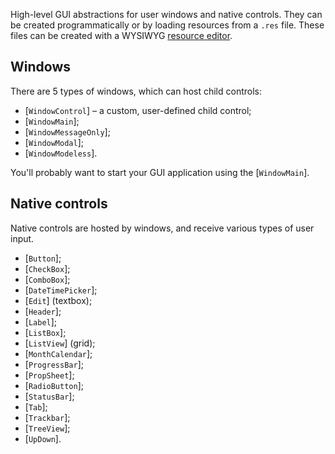 High-level GUI abstractions for user windows and native controls. They can be created programmatically or by loading resources from a `.res` file. These files can be created with a WYSIWYG [resource editor](https://en.wikipedia.org/wiki/Resource_(Windows)#Resource_software).

## Windows

There are 5 types of windows, which can host child controls:

* [`WindowControl`] – a custom, user-defined child control;
* [`WindowMain`];
* [`WindowMessageOnly`];
* [`WindowModal`];
* [`WindowModeless`].

You'll probably want to start your GUI application using the [`WindowMain`].

## Native controls

Native controls are hosted by windows, and receive various types of user input.

* [`Button`];
* [`CheckBox`];
* [`ComboBox`];
* [`DateTimePicker`];
* [`Edit`] (textbox);
* [`Header`];
* [`Label`];
* [`ListBox`];
* [`ListView`] (grid);
* [`MonthCalendar`];
* [`ProgressBar`];
* [`PropSheet`];
* [`RadioButton`];
* [`StatusBar`];
* [`Tab`];
* [`Trackbar`];
* [`TreeView`];
* [`UpDown`].
